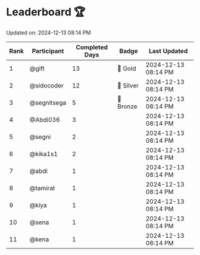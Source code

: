 # Leaderboard 🏆

Updated on: 2024-12-13 08:14 PM

| Rank | Participant       | Completed Days | Badge      | Last Updated         |
|------|-------------------|----------------|------------|----------------------|
| 1    | @gift             | 13             | 🏅 Gold     | 2024-12-13 08:14 PM |
| 2    | @sidocoder        | 12             | 🥈 Silver   | 2024-12-13 08:14 PM |
| 3    | @segnitsega       | 5              | 🥉 Bronze   | 2024-12-13 08:14 PM |
| 4    | @Abdi036          | 3              |            | 2024-12-13 08:14 PM |
| 5    | @segni            | 2              |            | 2024-12-13 08:14 PM |
| 6    | @kika1s1          | 2              |            | 2024-12-13 08:14 PM |
| 7    | @abdi             | 1              |            | 2024-12-13 08:14 PM |
| 8    | @tamirat          | 1              |            | 2024-12-13 08:14 PM |
| 9    | @kiya             | 1              |            | 2024-12-13 08:14 PM |
| 10   | @sena             | 1              |            | 2024-12-13 08:14 PM |
| 11   | @kena             | 1              |            | 2024-12-13 08:14 PM |
